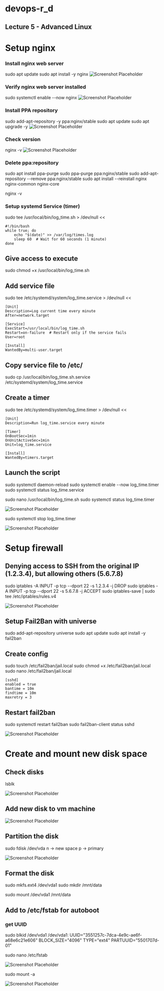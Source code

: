 # devops-r_d

## Lecture 5 - Advanced Linux

# Setup nginx

### Install nginx web server 
sudo apt update
sudo apt install -y nginx
![Screenshot Placeholder](./lecture_6/images/install_nginx.png)

###  Verify nginx web server installed 
sudo systemctl enable --now nginx
![Screenshot Placeholder](./lecture_6/images/check_nginx_installed.png)

### Install PPA repository
sudo add-apt-repository -y ppa:nginx/stable
sudo apt update
sudo apt upgrade -y
![Screenshot Placeholder](./lecture_6/images/add_ppa_repository.png)


### Check version 
nginx -v
![Screenshot Placeholder](./lecture_6/images/nginx_update.png)

### Delete ppa:repository 
sudo apt install ppa-purge
sudo ppa-purge ppa:nginx/stable 
sudo add-apt-repository --remove ppa:nginx/stable
sudo apt install --reinstall nginx nginx-common nginx-core

nginx -v

### Setup systemd Service (timer)

sudo tee /usr/local/bin/log_time.sh > /dev/null <<
```
#!/bin/bash
while true; do
    echo "$(date)" >> /var/log/times.log
    sleep 60  # Wait for 60 seconds (1 minute)
done
```

## Give access to execute 

sudo chmod +x /usr/local/bin/log_time.sh

## Add service file 

sudo tee /etc/systemd/system/log_time.service > /dev/null <<
```
[Unit]
Description=Log current time every minute
After=network.target

[Service]
ExecStart=/usr/local/bin/log_time.sh
Restart=on-failure  # Restart only if the service fails
User=root

[Install]
WantedBy=multi-user.target
```

## Copy service file to /etc/ 

sudo cp /usr/local/bin/log_time.sh.service /etc/systemd/system/log_time.service


## Create a timer 

sudo tee /etc/systemd/system/log_time.timer > /dev/null <<
```
[Unit]
Description=Run log_time.service every minute

[Timer]
OnBootSec=1min
OnUnitActiveSec=1min
Unit=log_time.service

[Install]
WantedBy=timers.target
```

## Launch the script 

sudo systemctl daemon-reload
sudo systemctl enable --now log_time.timer
sudo systemctl status log_time.service

sudo nano /usr/local/bin/log_time.sh
sudo systemctl status log_time.timer

![Screenshot Placeholder](./lecture_6/images/start_timer.png)
 
sudo systemctl stop log_time.timer

![Screenshot Placeholder](./lecture_6/images/stop_timer.png)

# Setup firewall


## Denying access to SSH from the original IP (1.2.3.4), but allowing others (5.6.7.8)

sudo iptables -A INPUT -p tcp --dport 22 -s 1.2.3.4 -j DROP
sudo iptables -A INPUT -p tcp --dport 22 -s 5.6.7.8 -j ACCEPT
sudo iptables-save | sudo tee /etc/iptables/rules.v4

![Screenshot Placeholder](./lecture_6/images/iptable_create_rules.png)

## Setup Fail2Ban with universe

sudo add-apt-repository universe
sudo apt update
sudo apt install -y fail2ban

## Create config 
sudo touch /etc/fail2ban/jail.local
sudo chmod +x /etc/fail2ban/jail.local
sudo nano /etc/fail2ban/jail.local
```
[sshd]
enabled = true
bantime = 10m
findtime = 10m
maxretry = 3
```
## Restart fail2ban

sudo systemctl restart fail2ban
sudo fail2ban-client status sshd

![Screenshot Placeholder](./lecture_6/images/fairban.png)


# Create and mount new disk space 

## Check disks 
lsblk

![Screenshot Placeholder](./lecture_6/images/disks.png)

## Add new disk to vm machine 

![Screenshot Placeholder](./lecture_6/add_new_disk.png)

## Partition the disk 
sudo fdisk /dev/vda
n -> new space 
p -> primary 

![Screenshot Placeholder](./lecture_6/partition_disk.png)

## Format the disk
sudo mkfs.ext4 /dev/vda1
sudo mkdir /mnt/data

sudo mount /dev/vda1 /mnt/data

## Add to /etc/fstab for autoboot

### get UUID 
sudo blkid /dev/vda1
/dev/vda1: UUID="3551257c-7dca-4e9c-ae6f-a68e6c21e606" BLOCK_SIZE="4096" TYPE="ext4" PARTUUID="5501707d-01"

sudo nano /etc/fstab

![Screenshot Placeholder](./lecture_6/images/add_fstab.png)

sudo mount -a

![Screenshot Placeholder](./lecture_6/images/show_new_disk_mounted.png)
